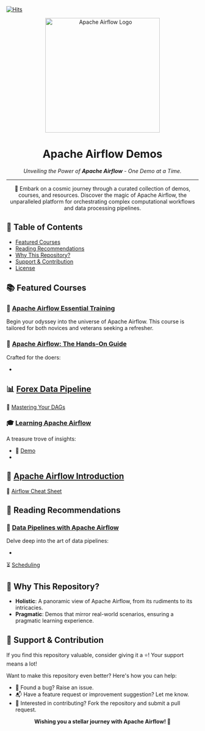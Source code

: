 [![Hits](https://hits.seeyoufarm.com/api/count/incr/badge.svg?url=https%3A%2F%2Fgithub.com%2Fhassonor%2Fapache-airflow-demos&count_bg=%2379C83D&title_bg=%23555555&icon=&icon_color=%23E7E7E7&title=hits&edge_flat=false)](https://hits.seeyoufarm.com)

<p align="center">
  <img src="https://airflow.apache.org/images/feature-image.png" alt="Apache Airflow Logo" width="300"/>
</p>

<h1 align="center">Apache Airflow Demos </h1>

<p align="center">
  <em>Unveiling the Power of <strong>Apache Airflow</strong> - One Demo at a Time.</em>
</p>

---

<p align="center">
  🌌 Embark on a cosmic journey through a curated collection of demos, courses, and resources. Discover the magic of Apache Airflow, the unparalleled platform for orchestrating complex computational workflows and data processing pipelines.
</p>

## 🌌 Table of Contents

- [Featured Courses](#-featured-courses)
- [Reading Recommendations](#-reading-recommendations)
- [Why This Repository?](#-why-this-repository)
- [Support & Contribution](#-support--contribution)
- [License](#-license)

## 📚 Featured Courses

### 🌠 [Apache Airflow Essential Training](https://github.com/hassonor/apache-airflow-demos/tree/main/courses/apache_airflow_essential_training)

Begin your odyssey into the universe of Apache Airflow. This course is tailored for both novices and veterans seeking a
refresher.

### 🔧 [Apache Airflow: The Hands-On Guide](https://github.com/hassonor/apache-airflow-demos/tree/main/courses/apache_airflow_the_hands_on_guide)

Crafted for the doers:

-

📊 [Forex Data Pipeline](https://github.com/hassonor/apache-airflow-demos/tree/main/courses/apache_airflow_the_hands_on_guide/forex_data_pipeline)
-
🧬 [Mastering Your DAGs](https://github.com/hassonor/apache-airflow-demos/tree/main/courses/apache_airflow_the_hands_on_guide/mastering_your_dags)

### 🎓 [Learning Apache Airflow](https://github.com/hassonor/apache-airflow-demos/tree/main/courses/learning_apache_airflow)

A treasure trove of insights:

- 🎉 [Demo](https://github.com/hassonor/apache-airflow-demos/tree/main/courses/learning_apache_airflow/demo)
-

📘 [Apache Airflow Introduction](https://github.com/hassonor/apache-airflow-demos/tree/main/courses/learning_apache_airflow/APACHE_AIRFLOW_INTRODUCTION.md)
-
📌 [Airflow Cheat Sheet](https://github.com/hassonor/apache-airflow-demos/tree/main/courses/learning_apache_airflow/airflow_cheat_sheet.md)

## 📖 Reading Recommendations

### 📜 [Data Pipelines with Apache Airflow](https://github.com/hassonor/apache-airflow-demos/tree/main/from_reading/data_pipelines_with_apache_airflow)

Delve deep into the art of data pipelines:

-

⏳ [Scheduling](https://github.com/hassonor/apache-airflow-demos/tree/main/from_reading/data_pipelines_with_apache_airflow/01_scheduling)

## 🌟 Why This Repository?

- **Holistic**: A panoramic view of Apache Airflow, from its rudiments to its intricacies.
- **Pragmatic**: Demos that mirror real-world scenarios, ensuring a pragmatic learning experience.

## 🤝 Support & Contribution

If you find this repository valuable, consider giving it a ⭐! Your support means a lot!

Want to make this repository even better? Here's how you can help:

- 🐛 Found a bug? Raise an issue.
- 📬 Have a feature request or improvement suggestion? Let me know.
- 📝 Interested in contributing? Fork the repository and submit a pull request.

<p align="center">
  <strong>Wishing you a stellar journey with Apache Airflow! 🚀</strong>
</p>
